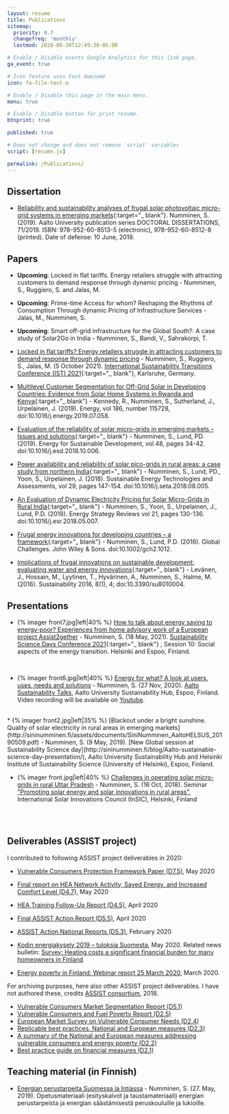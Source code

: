 ```yaml
---
layout: resume
title: Publications
sitemap:
  priority: 0.7
  changefreq: 'monthly'
  lastmod: 2020-06-30T12:49:30-05:00

# Enable / Disable events Google Analytics for this link page.
ga_event: true

# Icon feature uses Font Awesome
icon: fa-file-text-o

# Enable / Disable this page in the main menu.
menu: true

# Enable / Disable button for print resume.
btnprint: true

published: true

# Does not change and does not remove 'script' variables
script: [resume.js]

permalink: /Publications/
---
```


## Dissertation

* [Reliability and sustainability analyses of frugal solar photovoltaic micro-grid systems in emerging markets]( https://aaltodoc.aalto.fi/handle/123456789/37842){:target="_ blank"}. Numminen, S. (2019). Aalto University publication series DOCTORAL DISSERTATIONS, 71/2019. ISBN: 978-952-60-8513-5 (electronic), 978-952-60-8512-8 (printed). Date of defense: 10 June, 2019.

## Papers

* <b>Upcoming</b>: Locked in flat tariffs. Energy retailers struggle with attracting customers to demand response through dynamic pricing - Numminen, S., Ruggiero, S. and Jalas, M.

* <b>Upcoming</b>: Prime-time Access for whom? Reshaping the Rhythms of Consumption Through dynamic Pricing of Infrastructure Services - Jalas, M., Numminen, S.

* <b>Upcoming</b>: Smart off-grid infrastructure for the Global South?: A case study of Solar2Go in India - Numminen, S., Bandi, V., Sahrakorpi, T.

* <u>Locked in flat tariffs? Energy retailers struggle in attracting customers to demand response through dynamic pricing</u> - Numminen, S., Ruggiero, S., Jalas, M. (5 October 2021). [International Sustainability Transitions Conference (IST) 2021](https://www.ist2021-karlsruhe.de/ist2021-en/index.php){:target="_ blank"}, Karlsruhe, Germany.

* [Multilevel Customer Segmentation for Off-Grid Solar in Developing Countries: Evidence from Solar Home Systems in Rwanda and Kenya](http://www.sciencedirect.com/science/article/pii/S0360544219313854){:target="_ blank"} - Kennedy, R., Numminen, S., Sutherland, J., Urpelainen, J. (2019). Energy, vol 186, number 115728, doi:10.1016/j.energy.2019.07.058.

* [Evaluation of the reliability of solar micro-grids in emerging markets – Issues and solutions](https://www.sciencedirect.com/science/article/pii/S0973082618311797?dgcid=author){:target="_ blank"} - Numminen, S., Lund, PD. (2019). Energy for Sustainable Development, vol 48, pages 34-42. doi:10.1016/j.esd.2018.10.006.

* [Power availability and reliability of solar pico-grids in rural areas: a case study from northern India](https://www.sciencedirect.com/science/article/pii/S221313881730632X){:target="_ blank"} - Numminen, S., Lund, PD., Yoon, S., Urpelainen, J. (2018). Sustainable Energy Technologies and Assessments, vol 29, pages 147-154. doi:10.1016/j.seta.2018.08.005.

* [An Evaluation of Dynamic Electricity Pricing for Solar Micro-Grids in Rural India](https://www.sciencedirect.com/science/article/pii/S2211467X18300506){:target="_ blank"} - Numminen, S., Yoon, S., Urpelainen, J., Lund, P.D. (2018). Energy Strategy Reviews vol 21, pages 130-136. doi:10.1016/j.esr.2018.05.007.

* [Frugal energy innovations for developing countries – a framework](http://onlinelibrary.wiley.com/doi/10.1002/gch2.1012/full){:target="_ blank"} - Numminen, S., Lund, P.D. (2016). Global Challenges. John Wiley & Sons. doi:10.1002/gch2.1012.

* [Implications of frugal innovations on sustainable development: evaluating water and energy innovations](http://www.mdpi.com/2071-1050/8/1/4){:target="_ blank"} - Levänen, J., Hossain, M., Lyytinen, T., Hyvärinen, A., Numminen, S., Halme, M. (2016). Sustainability 2016, 8(1), 4; doi:10.3390/su8010004.

## Presentations

* {% imager front7.jpg|left|40% %} [How to talk about energy saving to energy-poor? Experiences from home advisory work of a European project Assist2gether](http://sininumminen.fi/assets/documents/SiniNumminen_ASSIST_How_to_talk_about_energy20210518.pdf) - Numminen, S. (18 May, 2021).  [Sustainability Science Days Conference 2021](https://www2.helsinki.fi/en/conferences/sustainability-science-days-conference-2021){:target="_ blank"} , Ses­sion 10: So­cial as­pects of the en­ergy trans­ition. Helsinki and Espoo, Finland.

<div style="clear:both;"></div>
<br>
<div style="clear:both;"></div>

* {% imager front6.jpg|left|40% %} [Energy for what? A look at users, uses, needs and solutions](http://sininumminen.fi/assets/documents/SiniNumminen_AaltoSustainabilityTalks20201127.pdf) - Numminen, S. (27 Nov, 2020).  [Aalto Sustainability Talks](http://sininumminen.fi/blog/Aalto-Sustainability-Talks-2020-presentation/), Aalto University Sustainability Hub, Espoo, Finland. Video recording will be available on [Youtube](https://www.youtube.com/channel/UCLIDbYJCT0oxtd2Esk0-OoQ).

<div style="clear:both;"></div>
<br>
<div style="clear:both;"></div>
* {% imager front2.jpg|left|35% %}
[Blackout under a bright sunshine. Quality of solar electricity in rural areas in emerging markets](http://sininumminen.fi/assets/documents/SiniNumminen_AaltoHELSUS_20190509.pdf) - Numminen, S. (9 May, 2019). [New Global session at Sustainability Science day](http://sininumminen.fi/blog/Aalto-sustainable-science-day-presentation/), Aalto University Sustainability Hub and Helsinki Institute of Sustainability Science (University of Helsinki), Espoo, Finland.

<div style="clear:both;"></div>
<div style="clear:both;"></div>

* {% imager front.jpg|left|40% %} [Challenges in operating solar micro-grids in rural Uttar Pradesh](http://sininumminen.fi/assets/documents/Microgrids_reliability_SN.pdf) - Numminen, S. (16 Oct, 2018). Seminar ["Promoting solar energy and solar innovations in rural areas"](http://sininumminen.fi/blog/InSIC-seminar-presentation/), International Solar Innovations Council (InSIC), Helsinki, Finland
<br>
<br>
<div style="clear:both;"></div>

## Deliverables (ASSIST project)

I contributed to following ASSIST project deliverables in 2020:

* [Vulnerable Consumers Protection Framework Paper (D7.5)](http://sininumminen.fi/assets/documents/ASSIST/ASSIST2020_D75_policy_paper_vulnerable_consumers_protection_framework.pdf), May 2020

* [Final report on HEA Network Activity, Saved Energy, and Increased Comfort Level (D4.7)](http://sininumminen.fi/assets/documents/ASSIST/ASSIST2020_D47_report_hea_network_activity_saved_energy_and_increased_comfort_level.pdf), May 2020

* [HEA Training Follow-Up Report (D4.5)](http://sininumminen.fi/assets/documents/ASSIST/ASSIST2020_D45_report_hea_training.pdf), April 2020

* [Final ASSIST Action Report (D5.5)](http://sininumminen.fi/assets/documents/ASSIST/ASSIST2020_D55_report_final_assist_actions.pdf), April 2020

* [ASSIST Action National Reports (D5.3)](http://sininumminen.fi/assets/documents/ASSIST/ASSIST2020_D53_report_national_assist_actions.pdf), February 2020

* [Kodin energiakysely 2019 – tuloksia Suomesta](http://sininumminen.fi/assets/documents/ASSIST/ASSIST2020_Finland_report_energypoverty_survey_FIN.pdf), May 2020. Related news bulletin: [Survey: Heating costs a significant financial burden for many homeowners in Finland](http://sininumminen.fi/assets/documents/ASSIST/ASSIST2020_Finland_bulletin_energypoverty_survey20200529.pdf)

* [Energy poverty in Finland: Webinar report 25 March 2020](http://sininumminen.fi/assets/documents/ASSIST/ASSIST2020_Finland_report_energypoverty_webinar20200325.pdf), March 2020.

For archiving purposes, here also other ASSIST project deliverables. I have not authored these, credits [ASSIST consortium](http://www.assist2gether.eu/), 2018.
* [Vulnerable Consumers Market Segmentation Report (D5.1)](http://sininumminen.fi/assets/documents/ASSIST/ASSIST2018_D51_report_vulnerable_consumers_market_segmentation.pdf)
* [Vulnerable Consumers and Fuel Poverty Report (D2.5)](http://sininumminen.fi/assets/documents/ASSIST/ASSIST2018_D25_report_vulnerable_consumers_and_fuel_poverty.pdf)
* [European Market Survey on Vulnerable Consumer Needs (D2.4)](http://sininumminen.fi/assets/documents/ASSIST/ASSIST2018_D24_report_european_market_survey_on_vulnerable_consumer_needs.pdf)
* [Replicable best practices. National and European measures (D2.3)](http://sininumminen.fi/assets/documents/ASSIST/ASSIST2018_D23_report_replicable_best_practice_national_and_european_measures.pdf)
* [A summary of the National and European measures addressing vulnerable consumers and energy poverty (D2.2)](http://sininumminen.fi/assets/documents/ASSIST/ASSIST2018_D22_report_national_and_european_measures_addressing_vulnerable_consumers_and_energy_poverty.pdf)
* [Best practice guide on financial measures (D2.1)](http://sininumminen.fi/assets/documents/ASSIST/ASSIST2018_D21_report_best_practice_guide_on_financial_measures.pdf)

## Teaching material (in Finnish)
* [Energian perustarpeita Suomessa ja Intiassa](http://sininumminen.fi/opettajalle_energian_perustarpeita_Suomessa_ja_Intiassa/) - Numminen, S. (27. May, 2019). Opetusmateriaali (esityskalvot ja taustamateriaali) energian perustarpeista ja energian säästämisestä peruskouluille ja lukioille.
